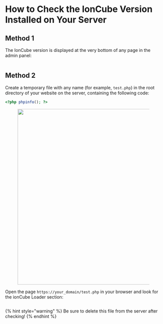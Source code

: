 # How to Check the IonCube Version Installed on Your Server

## Method 1

The IonCube version is displayed at the very bottom of any page in the admin panel:

<figure><img src="../../../.gitbook/assets/изображение (87).png" alt=""><figcaption></figcaption></figure>

## Method 2

Create a temporary file with any name (for example, `test.php`) in the root directory of your website on the server, containing the following code:

```php
<?php phpinfo(); ?>
```

<figure><img src="../../../.gitbook/assets/изображение (102).png" alt="" width="563"><figcaption></figcaption></figure>

Open the page `https://your_domain/test.php` in your browser and look for the ionCube Loader section:

<figure><img src="../../../.gitbook/assets/изображение (29).png" alt=""><figcaption></figcaption></figure>

{% hint style="warning" %}
Be sure to delete this file from the server after checking!
{% endhint %}